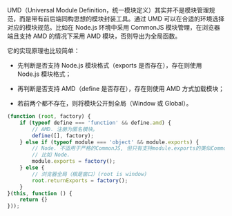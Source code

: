 UMD（Universal Module Definition，统一模块定义）其实并不是模块管理规范，而是带有前后端同构思想的模块封装工具。通过 UMD 可以在合适的环境选择对应的模块规范。比如在 Node.js 环境中采用 CommonJS 模块管理，在浏览器端且支持 AMD 的情况下采用 AMD 模块，否则导出为全局函数。

它的实现原理也比较简单：

- 先判断是否支持 Node.js 模块格式（exports 是否存在），存在则使用 Node.js 模块格式；

- 再判断是否支持 AMD（define 是否存在），存在则使用 AMD 方式加载模块；

- 若前两个都不存在，则将模块公开到全局（Window 或 Global）。

```javaScript
(function (root, factory) {
    if (typeof define === 'function' && define.amd) {
        // AMD. 注册为匿名模块。
        define([], factory);
    } else if (typeof module === 'object' && module.exports) {
        // Node. 不适用于严格的CommonJS, 但只有支持module.exports的类似CommonJS的环境,
        // 比如 Node.
        module.exports = factory();
    } else {
        // 浏览器全局（根是窗口）(root is window)
        root.returnExports = factory();
    }
}(this, function () {
    return {}
}));
```
